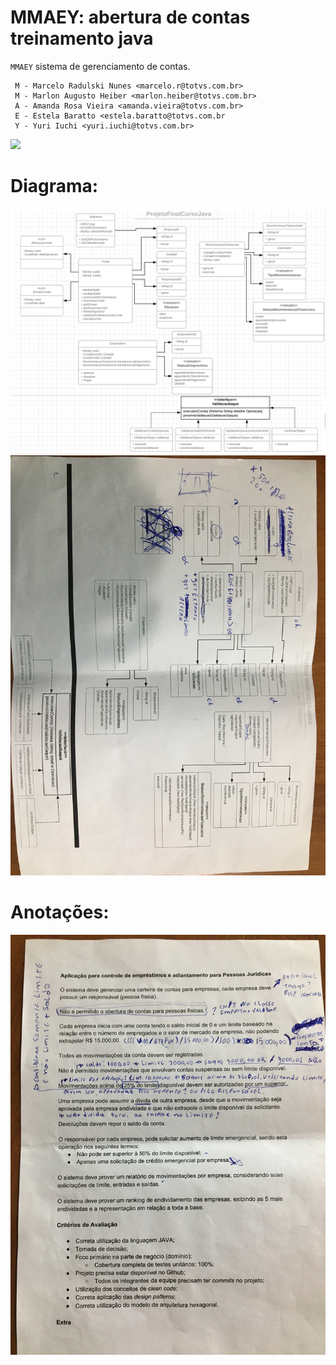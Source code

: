 # MMAEY: abertura de contas treinamento java

`MMAEY` sistema de gerenciamento de contas.
     
     M - Marcelo Radulski Nunes <marcelo.r@totvs.com.br>
     M - Marlon Augusto Heiber <marlon.heiber@totvs.com.br>
     A - Amanda Rosa Vieira <amanda.vieira@totvs.com.br>
     E - Estela Baratto <estela.baratto@totvs.com.br
     Y - Yuri Iuchi <yuri.iuchi@totvs.com.br>

![](https://github.com/yuriiuchi/MMAEY/raw/master/screenshots/public.png)

# Diagrama:
![](https://github.com/yuriiuchi/MMAEY/raw/master/screenshots/projeto.png)
![](https://github.com/yuriiuchi/MMAEY/raw/master/screenshots/Diagrama.JPG)

# Anotações:
![](https://github.com/yuriiuchi/MMAEY/raw/master/screenshots/Anotacoes.JPG)
